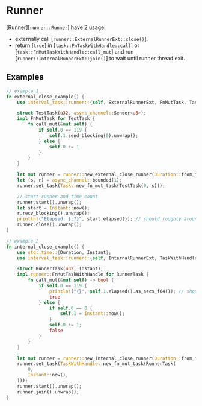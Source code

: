 # Runner

[Runner][`runner::Runner`] have 2 usage:

- externally call [`runner::ExternalRunnerExt::close()`].
- return [`true`] in [`task::FnTaskWithHandle::call`] or [`task::FnMutTaskWithHandle::call_mut`] and run [`runner::InternalRunnerExt::join()`] to wait until runner thread exit.

## Examples

```rust
// example 1
fn external_close_example() {
    use interval_task::runner::{self, ExternalRunnerExt, FnMutTask, Task};

    struct TestTask(u32, async_channel::Sender<u8>);
    impl FnMutTask for TestTask {
        fn call_mut(&mut self) {
            if self.0 == 119 {
                self.1.send_blocking(0).unwrap();
            } else {
                self.0 += 1
            }
        }
    }

    let mut runner = runner::new_external_close_runner(Duration::from_micros(1_000_000 / 120));
    let (s, r) = async_channel::bounded(1);
    runner.set_task(Task::new_fn_mut_task(TestTask(0, s)));

    // start runner and time count
    runner.start().unwrap();
    let start = Instant::now();
    r.recv_blocking().unwrap();
    println!("Elapsed: {:?}", start.elapsed()); // should roughly around 1s
    runner.close().unwrap();
}

// example 2
fn internal_close_example() {
    use std::time::{Duration, Instant};
    use interval_task::runner::{self, InternalRunnerExt, TaskWithHandle};

    struct RunnerTask(u32, Instant);
    impl runner::FnMutTaskWithHandle for RunnerTask {
        fn call_mut(&mut self) -> bool {
            if self.0 == 119 {
                println!("{}", self.1.elapsed().as_secs_f64()); // should roughly around 1s
                true
            } else {
                if self.0 == 0 {
                    self.1 = Instant::now();
                }
                self.0 += 1;
                false
            }
        }
    }

    let mut runner = runner::new_internal_close_runner(Duration::from_micros(1_000_000 / 120));
    runner.set_task(TaskWithHandle::new_fn_mut_task(RunnerTask(
        0,
        Instant::now(),
    )));
    runner.start().unwrap();
    runner.join().unwrap();
}
```
